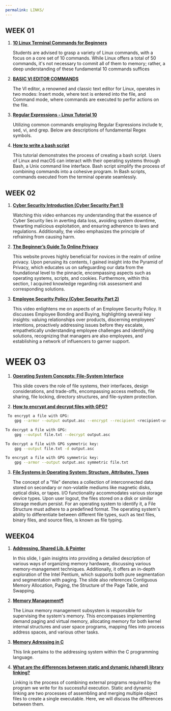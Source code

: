```yaml
---
permalink: LINKS/
---
```


## WEEK 01

1. **[10 Linux Terminal Commands for Beginners](https://www.youtube.com/watch?v=CpTfQ-q6MPU)**

	Students are advised to grasp a variety of Linux commands, with a focus on a core set of 10 commands. While Linux offers a total of 50 commands, it's not necessary to commit all of them to memory; rather, a deep understanding of these fundamental 10 commands suffices

2. **[BASIC VI EDITOR COMMANDS](https://www.marquette.edu/mathematical-and-statistical-sciences/basic-vi-editor-commands.php)**

	The VI editor, a renowned and classic text editor for Linux, operates in two modes: Insert mode, where text is entered into the file, and Command mode, where commands are executed to perfor actions on the file.

3. **[Regular Expressions - Linux Tutorial 10](https://www.youtube.com/watch?v=mpyCeSvGh-M)**

	Utilizing common commands employing Regular Expressions include tr, sed, vi, and grep. Below are descriptions of fundamental Regex symbols.

4. **[How to write a bash script](https://www.youtube.com/watch?v=F-gskSl4pwQ)**

	This tutorial demonstrates the process of creating a bash script. Users of Linux and macOS can interact with their operating systems through Bash, a Unix command line interface. Bash script simplify the process of combining commands into a cohesive program. In Bash scripts, commands executed from the terminal operate seamlessly.


## WEEK 02

1. **[Cyber Security Introduction (Cyber Security Part 1)](https://www.youtube.com/watch?v=rcDO8km6R6c)**

	Watching this video enhances my understanding that the essence of Cyber Security lies in averting data loss, avoiding system downtime, thwarting malicious exploitation, and ensuring adherence to laws and regulations. Additionally, the video emphasizes the principle of refraining from causing harm.

2.  **[The Beginner’s Guide To Online Privacy](https://www.freecodecamp.org/news/the-beginners-guide-to-online-privacy-7149b33c4a3e/)**

	This website proves highly beneficial for novices in the realm of online privacy. Upon perusing its contents, I gained insight into the Pyramid of Privacy, which educates us on safeguarding our data from the foundational level to the pinnacle, encompassing aspects such as operating systems, scripts, and cookies. Furthermore, within this section, I acquired knowledge regarding risk assessment and corresponding solutions.

3. **[Employee Security Policy (Cyber Security Part 2)](https://www.youtube.com/watch?v=CivG_2UqKMg)**

	This video enlightens me on aspects of an Employee Security Policy. It discusses Employee Bonding and Buying, highlighting several key insights: valuing relationships over products, discerning employees' intentions, proactively addressing issues before they escalate, empathetically understanding employee challenges and identifying solutions, recognizing that managers are also employees, and establishing a network of influencers to garner support.

# WEEK 03

1.  **[Operating System Concepts: File-System Interface](https://www.os-book.com/OS10/slide-dir/PPTX-dir/ch13.pptx)**


    This slide covers the role of file systems, their interfaces, design considerations, and trade-offs, encompassing access methods, file sharing, file locking, directory structures, and file-system protection.

2. **[How to encrypt and decrypt files with GPG?](https://www.thesecuritybuddy.com/pgp-and-gpg/how-to-encrypt-and-decrypt-files-with-gpg/)**

```bash
 To encrypt a file with GPG:
	gpg --armor --output output.asc --encrypt --recipient <recipient-userid> <file>

To decrypt a file with GPG:
	gpg --output file.txt --decrypt output.asc

To decrypt a file with GPG symmetric key:
	gpg --output file.txt -d output.asc

To encrypt a file with GPG symmetric key:
	gpg --armor --output output.asc symmetric file.txt
```

3. **[File Systems in Operating System: Structure, Attributes, Types](https://www.guru99.com/file-systems-operating-system.html)**

	The concept of a "file" denotes a collection of interconnected data stored on secondary or non-volatile mediums like magnetic disks, optical disks, or tapes. I/O functionality accommodates various storage device types. Upon user logout, the files stored on a disk or similar storage medium persist. For an operating system to identify it, a File Structure must adhere to a predefined format. The operating system's ability to differentiate between different file types, such as text files, binary files, and source files, is known as file typing.

## WEEK04

1. **[Addressing, Shared Lib, & Pointer](https://docos.vlsm.org/Slides/os04.pdf)**

	In this slide, I gain insights into providing a detailed description of various ways of organizing memory hardware, discussing various memory-management techniques. Additionally, it offers an in-depth exploration of the Intel Pentium, which supports both pure segmentation and segmentation with paging. The slide also references Contiguous Memory Allocation, Paging, the Structure of the Page Table, and Swapping.

2. **[Memory Management¶](https://docs.kernel.org/admin-guide/mm/index.html)**

	The Linux memory management subsystem is responsible for supervising the system's memory. This encompasses implementing demand paging and virtual memory, allocating memory for both kernel internal structures and user space programs, mapping files into process address spaces, and various other tasks.

3. **[Memory Adressing in C](https://www.w3schools.com/c/c_memory_address.php#:~:text=When%20a%20variable%20is%20created,stored%20in%20this%20memory%20address.)**

	This link pertains to the addressing system within the C programming language.

4.  **[What are the differences between static and dynamic (shared) library linking?](https://cs-fundamentals.com/tech-interview/c/difference-between-static-and-dynamic-linking)** 

	Linking is the process of combining external programs required by the program we write for its successful execution. Static and dynamic linking are two processes of assembling and merging multiple object files to create a single executable. Here, we will discuss the differences between them.


